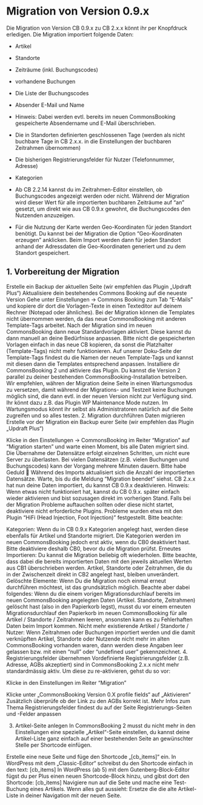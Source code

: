 # Migration von Version 0.9.x

Die Migration von Version CB 0.9.x zu CB 2.x.x könnt ihr per Knopfdruck erledigen. Die Migration importiert folgende Daten:

* Artikel
* Standorte
* Zeiträume (inkl. Buchungscodes)
* vorhandene Buchungen
* Die Liste der Buchungscodes
* Absender E-Mail und Name
* Hinweis: Dabei werden evtl. bereits im neuen CommonsBooking gespeicherte Absendername und E-Mail überschrieben.

* Die in Standorten definierten geschlossenen Tage (werden als nicht buchbare Tage in CB 2.x.x. in die Einstellungen der buchbaren Zeitrahmen übernommen)
* Die bisherigen Registrierungsfelder für Nutzer (Telefonnummer, Adresse)
* Kategorien
* Ab CB 2.2.14 kannst du im Zeitrahmen-Editor einstellen, ob Buchungscodes angezeigt werden oder nicht. Während der Migration wird dieser Wert für alle importierten buchbaren Zeiträume auf “an” gesetzt, um direkt wie aus CB 0.9.x gewohnt, die Buchungscodes den Nutzenden anzuzeigen.
* Für die Nutzung der Karte werden Geo-Koordinaten für jeden Standort benötigt. Du kannst bei der Migration die Option “Geo-Koordinaten erzeugen” anklicken. Beim Import werden dann für jeden Standort anhand der Adressdaten die Geo-Koordinaten generiert und zu dem Standort gespeichert.

## 1. Vorbereitung der Migration

Erstelle ein Backup der aktuellen Seite (wir empfehlen das Plugin „Updraft Plus“)
Aktualisiere dein bestehendes Commons Booking auf die neueste Version
Gehe unter Einstellungen -> Commons Booking zum Tab “E-Mails” und kopiere dir dort die Vorlagen-Texte in einen Texteditor auf deinem Rechner (Notepad oder ähnliches). Bei der Migration können die Templates nicht übernommen werden, da das neue CommonsBooking mit anderen Template-Tags arbeitet. Nach der Migration sind im neuen CommonsBooking dann neue Standardvorlagen aktiviert. Diese kannst du dann manuell an deine Bedürfnisse anpassen. Bitte nicht die gespeicherten Vorlagen einfach in das neue CB kopieren, da sonst die Platzhalter (Template-Tags) nicht mehr funktionieren.
Auf unserer Doku-Seite der Template-Tags findest du die Namen der neuen Template-Tags und kannst mit diesen dann die Templates entsprechend anpassen.
Installiere dir CommonsBooking 2 und aktiviere das Plugin. Du kannst die Version 2 parallel zu deiner bestehenden CommonsBooking-Installation betreiben.
Wir empfehlen, währen der Migration deine Seite in einen Wartungsmodus zu versetzen, damit während der Migrations- und Testzeit keine Buchungen möglich sind, die dann evtl. in der neuen Version nicht zur Verfügung sind. Ihr könnt dazu z.B. das Plugin WP Maintenance Mode nutzen. Im Wartungsmodus könnt ihr selbst als Administratoren natürlich auf die Seite zugreifen und so alles testen.
2. Migration durchführen Daten migrieren
Erstelle vor der Migration ein Backup eurer Seite (wir empfehlen das Plugin „Updraft Plus“)

Klicke in den Einstellungen -> CommonsBooking im Reiter “Migration” auf “Migration starten” und warte einen Moment, bis alle Daten migriert sind. Die Übernahme der Datensätze erfolgt einzelnen Schritten, um nicht eure Server zu überlasten. Bei vielen Datensätzen (z.B. vielen Buchungen und Buchungscodes) kann der Vorgang mehrere Minuten dauern. Bitte habe Geduld 🙂
Während des Imports aktualisiert sich die Anzahl der importierten Datensätze.  Warte, bis du die Meldung “Migration beendet” siehst.
CB 2.x.x hat nun deine Daten importiert, du kannst CB 0.9.x deaktivieren.
Hinweis: Wenn etwas nicht funktioniert hat, kannst du CB 0.9.x. später einfach wieder aktivieren und bist sozusagen direkt im vorherigen Stand.
Falls bei der Migration Probleme auftauchen sollten oder diese nicht startet, deaktiviere nicht erforderliche Plugins. Probleme wurden etwa mit den Plugin “HiFi (Head Injection, Foot Injection)” festgestellt.
Bitte beachte:

Kategorien: Wenn du in CB 0.9.x Kategorien angelegt hast, werden diese ebenfalls für Artikel und Standorte migriert. Die Kategorien werden im neuen CommonsBooking jedoch erst aktiv, wenn du CB0 deaktiviert hast. Bitte deaktiviere deshalb CB0, bevor du die Migration prüfst.
Erneutes Importieren: Du kannst die Migration beliebig oft wiederholen. Bitte beachte, dass dabei die bereits importierten Daten mit den jeweils aktuellen Werten aus CB1 überschrieben werden. Artikel, Standorte oder Zeitrahmen, die du in der Zwischenzeit direkt in CB2 angelegt hast, bleiben unverändert.
Gelöschte Elemente: Wenn Du die Migration noch einmal erneut durchführen möchtest, ist das grundsätzlich möglich. Beachte aber dabei folgendes: Wenn du die einem vorigen Migrationsdurchlauf bereits im neuen CommonsBooking angelegten Daten (Artikel. Standorte, Zeitrahmen) gelöscht hast (also in den Papierkorb legst), musst du vor einem erneuten Migrationsdurchlauf den Papierkorb im neuen CommonsBooking für alle Artikel / Standorte / Zeitrahmen leeren, ansonsten kann es zu Fehlerhaften Daten beim Import kommen.
Nicht mehr existierende Artikel / Standorte / Nutzer: Wenn Zeitrahmen oder Buchungen importiert werden und die damit verknüpften Artikel, Standorte oder Nutzende nicht mehr im alten CommonsBooking vorhanden waren, dann werden diese Angaben leer gelassen bzw. mit einen “null” oder “undefined user” gekennzeichnet.
4. Registrierungsfelder übernehmen
Vordefinierte Registrierungsfelder (z.B. Adresse, AGBs akzeptiert) sind in CommonsBooking 2.x.x nicht mehr standardmässig aktiv. Um diese zu re-aktivieren, gehst du so vor:

Klicke in den Einstellungen im Reiter “Migration”

Klicke unter „CommonsBooking Version 0.X profile fields“ auf „Aktivieren“
Zusätzlich überprüfe ob der Link zu den AGBs korrekt ist.
Mehr Infos zum Thema Registrierungsfelder findest du auf der Seite Registrierungs-Seiten und -Felder anpassen

3. Artikel-Seite anlegen
In CommonsBooking 2 musst du nicht mehr in den Einstellungen eine spezielle „Artikel“-Seite einstellen, du kannst deine Artikel-Liste ganz einfach auf einer bestehenden Seite an gewünschter Stelle per Shortcode einfügen.

Erstelle eine neue Seite und füge den Shortcode „[cb_items]“ ein.
In WordPress mit dem „Classic-Editor“ schreibst du den Shortcode einfach in den text: [cb_items]
In WordPress (ab 5) mit dem Gutenberg-Block-Editor fügst du per Plus einen neuen Shortcode-Block hinzu, und gibst dort den Shortcode: [cb_items]
Navigiere nun auf die Seite und mache eine Test-Buchung eines Artikels.
Wenn alles gut aussieht: Ersetze die die alte Artikel-Liste in deiner Navigation mit der neuen Seite.
